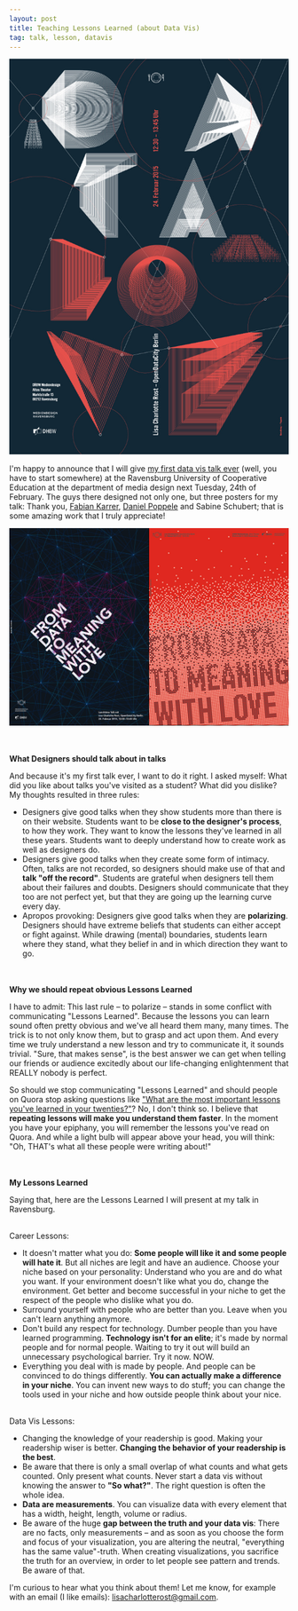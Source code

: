 ```yaml
---
layout: post
title: Teaching Lessons Learned (about Data Vis)
tag: talk, lesson, datavis
---
```


![poster Daniel Poppele](/pic/150219_poster.jpg)

I'm happy to announce that I will give [my first data vis talk ever](http://www.mediendesign-ravensburg.de/lunchtime-talk-from-data-to-meaning-with-love/) (well, you have to start somewhere) at the Ravensburg University of Cooperative Education at the department of media design next Tuesday, 24th of February. The guys there designed not only one, but three posters for my talk: Thank you, [Fabian Karrer](http://www.fabiankarrer.de/), [Daniel Poppele](http://daniel-poppele.de/) and Sabine Schubert; that is some amazing work that I truly appreciate!

![Poster Fabian Karrer](/pic/150219_poster2.jpg)

<br><br>
**What Designers should talk about in talks**

And because it's my first talk ever, I want to do it right. I asked myself: What did you like about talks you've visited as a student? What did you dislike? My thoughts resulted in three rules:

- Designers give good talks when they show students more than there is on their website. Students want to be **close to the designer's process**, to how they work. They want to know the lessons they've learned in all these years. Students want to deeply understand how to create work as well as designers do.
- Designers give good talks when they create some form of intimacy. Often, talks are not recorded, so designers should make use of that and **talk "off the record"**. Students are grateful when designers tell them about their failures and doubts. Designers should communicate that they too are not perfect yet, but that they are going up the learning curve every day. 
- Apropos provoking: Designers give good talks when they are **polarizing**. Designers should have extreme beliefs that students can either accept or fight against. While drawing (mental) boundaries, students learn where they stand, what they belief in and in which direction they want to go. 

<br><br>
**Why we should repeat obvious Lessons Learned**

I have to admit: This last rule – to polarize – stands in some conflict with communicating "Lessons Learned". Because the lessons you can learn sound often pretty obvious and we've all heard them many, many times. The trick is to not only know them, but to grasp and act upon them. And every time we truly understand a new lesson and try to communicate it, it sounds trivial. "Sure, that makes sense", is the best answer we can get when telling our friends or audience excitedly about our life-changing enlightenment that REALLY nobody is perfect. 

So should we stop communicating "Lessons Learned" and should people on Quora stop asking questions like ["What are the most important lessons you've learned in your twenties?"](http://www.quora.com/What-are-the-most-important-lessons-youve-learned-in-your-twenties)? No, I don't think so. I believe that **repeating lessons will make you understand them faster**. In the moment you have your epiphany, you will remember the lessons you've read on Quora. And while a light bulb will appear above your head, you will think: "Oh, THAT's what all these people were writing about!"

<br><br>
**My Lessons Learned**

Saying that, here are the Lessons Learned I will present at my talk in Ravensburg. 

<br>
Career Lessons:

- It doesn't matter what you do: **Some people will like it and some people will hate it**. But all niches are legit and have an audience. Choose your niche based on your personality: Understand who you are and do what you want. If your environment doesn't like what you do, change the environment. Get better and become successful in your niche to get the respect of the people who dislike what you do. 
- Surround yourself with people who are better than you. Leave when you can't learn anything anymore.
- Don't build any respect for technology. Dumber people than you have learned programming. **Technology isn't for an elite**; it's made by normal people and for normal people. Waiting to try it out will build an unnecessary psychological barrier. Try it now. NOW. 
- Everything you deal with is made by people. And people can be convinced to do things differently. **You can actually make a difference in your niche**. You can invent new ways to do stuff; you can change the tools used in your niche and how outside people think about your nice. 

<br>
Data Vis Lessons:

- Changing the knowledge of your readership is good. Making your readership wiser is better. **Changing the behavior of your readership is the best**. 
- Be aware that there is only a small overlap of what counts and what gets counted. Only present what counts. Never start a data vis without knowing the answer to **"So what?"**. The right question is often the whole idea. 
- **Data are measurements**. You can visualize data with every element that has a width, height, length, volume or radius. 
-  Be aware of the huge **gap between the truth and your data vis**: There are no facts, only measurements – and as soon as you choose the form and focus of your visualization, you are altering the neutral, "everything has the same value"-truth. When creating visualizations, you sacrifice the truth for an overview, in order to let people see pattern and trends. Be aware of that. 

I'm curious to hear what you think about them! Let me know, for example with an email (I like emails): lisacharlotterost@gmail.com. 

